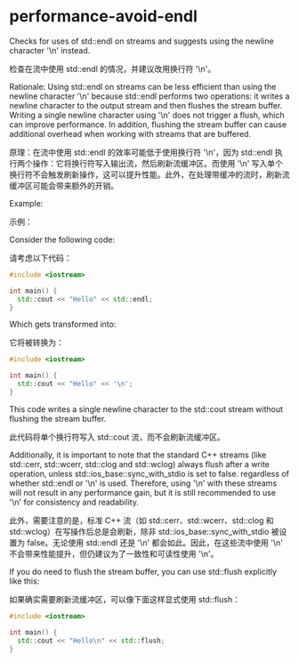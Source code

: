 # performance-avoid-endl

Checks for uses of std::endl on streams and suggests using the newline character '\n' instead.

检查在流中使用 std::endl 的情况，并建议改用换行符 '\n'。

Rationale: Using std::endl on streams can be less efficient than using the newline character '\n' because std::endl performs two operations: it writes a newline character to the output stream and then flushes the stream buffer. Writing a single newline character using '\n' does not trigger a flush, which can improve performance. In addition, flushing the stream buffer can cause additional overhead when working with streams that are buffered.

原理：在流中使用 std::endl 的效率可能低于使用换行符 '\n'，因为 std::endl 执行两个操作：它将换行符写入输出流，然后刷新流缓冲区。而使用 '\n' 写入单个换行符不会触发刷新操作，这可以提升性能。此外，在处理带缓冲的流时，刷新流缓冲区可能会带来额外的开销。

Example:

示例：

Consider the following code:

请考虑以下代码：

```c++
#include <iostream>

int main() {
  std::cout << "Hello" << std::endl;
}
```

Which gets transformed into:

它将被转换为：

```c++
#include <iostream>

int main() {
  std::cout << "Hello" << '\n';
}
```

This code writes a single newline character to the std::cout stream without flushing the stream buffer.

此代码将单个换行符写入 std::cout 流，而不会刷新流缓冲区。

Additionally, it is important to note that the standard C++ streams (like std::cerr, std::wcerr, std::clog and std::wclog) always flush after a write operation, unless std::ios_base::sync_with_stdio is set to false. regardless of whether std::endl or '\n' is used. Therefore, using '\n' with these streams will not result in any performance gain, but it is still recommended to use '\n' for consistency and readability.

此外，需要注意的是，标准 C++ 流（如 std::cerr、std::wcerr、std::clog 和 std::wclog）在写操作后总是会刷新，除非 std::ios_base::sync_with_stdio 被设置为 false。无论使用 std::endl 还是 '\n' 都会如此。因此，在这些流中使用 '\n' 不会带来性能提升，但仍建议为了一致性和可读性使用 '\n'。

If you do need to flush the stream buffer, you can use std::flush explicitly like this:

如果确实需要刷新流缓冲区，可以像下面这样显式使用 std::flush：

```c++
#include <iostream>

int main() {
  std::cout << "Hello\n" << std::flush;
}
```
